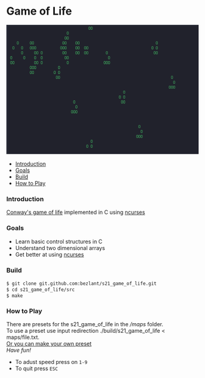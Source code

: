 # Game of Life

![Game of Life preview](assets/preview.png)

* [Introduction](#introduction)
* [Goals](#goals)
* [Build](#build)
* [How to Play](#how-to-play)

### Introduction

[Conway's game of life](https://en.wikipedia.org/wiki/Conway%27s_Game_of_Life) implemented in C using [ncurses](https://en.wikipedia.org/wiki/Ncurses)  

### Goals
- Learn basic control structures in C
- Understand two dimensional arrays
- Get better at using [ncurses](https://tldp.org/HOWTO/NCURSES-Programming-HOWTO/)  
### Build

```
$ git clone git.github.com:bezlant/s21_game_of_life.git
$ cd s21_game_of_life/src
$ make
```

### How to Play

There are presets for the s21_game_of_life in the */maps* folder.<br>To use a preset use input redirection ./build/s21_game_of_life < maps/file.txt. 
<br><u>Or you can make your own preset</u><br> *Have fun!*

* To adust speed press on `1-9`
* To quit press `ESC`
